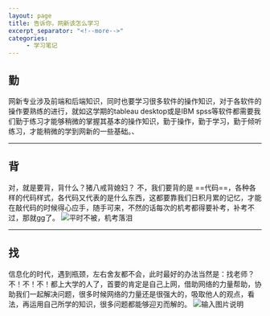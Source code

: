 ```yaml
---
layout: page
title: 告诉你，网新该怎么学习
excerpt_separator: "<!--more-->"
categories:
     - 学习笔记
---
```

## 勤
网新专业涉及前端和后端知识，同时也要学习很多软件的操作知识，对于各软件的操作要熟练的进行，就如这学期的tableau desktop或是IBM spss等软件都需要我们勤于练习才能够稍微的掌握其基本的操作知识，勤于操作，勤于学习，勤于倾听练习，才能稍微的学到网新的一些基础。、

***
## 背
对，就是要背，背什么？猪八戒背媳妇？
不，我们要背的是 ==代码==，各种各样的代码样式，各代码又代表的是什么东西，这都要靠我们日积月累的记忆，才能在敲代码的时候得心应手，随手可来，不然的话每次的机考都得要补考，补考不过，那就gg了。
![平时不被，机考落泪](https://images.gitee.com/uploads/images/2019/0701/231806_6d7dc981_2229424.png "屏幕截图.png")

***
## 找
信息化的时代，遇到瓶颈，左右舍友都不会，此时最好的办法当然是：找老师？  不！不！不！都上大学的人了，首要的肯定是自己上网，借助网络的力量帮助，协助我们一起解决问题，很多时候网络的力量还是很强大的，吸取他人的观点，看法，再运用自己所学的知识，很多问题都能够迎刃而解的。
![输入图片说明](https://images.gitee.com/uploads/images/2019/0701/233239_d2b28a0c_2229424.png "屏幕截图.png")